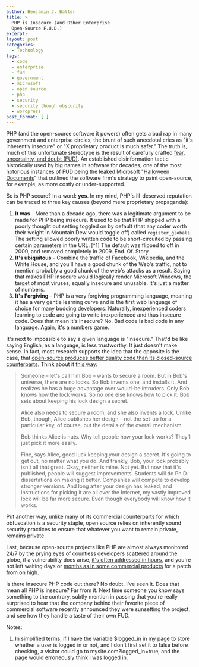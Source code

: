 ```yaml
---
author: Benjamin J. Balter
title: >
  PHP is Insecure (and Other Enterprise
  Open-Source F.U.D.)
excerpt:
layout: post
categories:
  - Technology
tags:
  - code
  - enterprise
  - fud
  - government
  - microsoft
  - open source
  - php
  - security
  - security though obscurity
  - wordpress
post_format: [ ]
---
```

PHP (and the open-source software it powers) often gets a bad rap in many government and enterprise circles, the brunt of such anecdotal cries as "it's inherently insecure" or "X proprietary product is much safer." The truth is, much of this unfortunate stereotype is the result of carefully crafted [fear, uncertainty, and doubt (FUD)][1]. An established disinformation tactic historically used by big names in software for decades, one of the most notorious instances of FUD being the leaked Microsoft "[Halloween Documents][2]" that outlined the software firm's strategy to paint open-source, for example, as more costly or under-supported.

So is PHP secure? In a word: **yes**. In my mind, PHP's ill-deserved reputation can be traced to three key causes (beyond mere proprietary propaganda):

1.  **It was** - More than a decade ago, there was a legitimate argument to be made for PHP being insecure. It used to be that PHP shipped with a poorly thought out setting toggled on by default (that any coder worth their weight in Mountain Dew would toggle off) called `register_globals`. The setting allowed poorly written code to be short-circuited by passing certain parameters in the URL. [^1] The default was flipped to off in 2000, and removed completely in 2009. End. Of. Story.
2.  **It's ubiquitous** - Combine the traffic of Facebook, Wikipedia, and the White House, and you'll have a good chunk of the Web's traffic, not to mention probably a good chunk of the web's attacks as a result. Saying that makes PHP insecure would logically render Microsoft Windows, the target of most viruses, equally insecure and unusable. It's just a matter of numbers.
3.  **It's Forgiving** – PHP is a very forgiving programming language, meaning it has a very gentle learning curve and is the first web language of choice for many budding developers. Naturally, inexperienced coders learning to code are going to write inexperienced and thus insecure code. Does that mean it's insecure? No. Bad code is bad code in any language. Again, it's a numbers game.

It's next to impossible to say a given language is "insecure." That'd be like saying English, as a language, is less trustworthy. It just doesn't make sense. In fact, most research supports the idea that the opposite is the case, that [open-source produces better quality code than its closed-source counterparts][4]. Think about it [this way][5]:

> Someone – let's call him Bob – wants to secure a room. But in Bob's universe, there are no locks. So Bob invents one, and installs it. And realizes he has a huge advantage over would-be intruders. Only Bob knows how the lock works. So no one else knows how to pick it. Bob sets about keeping his lock design a secret.
> 
> Alice also needs to secure a room, and she also invents a lock.  Unlike Bob, though, Alice publishes her design – not the set-up for a particular key, of course, but the details of the overall mechanism.
> 
> Bob thinks Alice is nuts. Why tell people how your lock works? They'll just pick it more easily.
> 
> Fine, says Alice, good luck keeping your design a secret. It's going to get out, no matter what you do. And frankly, Bob, your lock probably isn't all that great. Okay, neither is mine. Not yet. But now that it's published, people will suggest improvements. Students will do Ph.D. dissertations on making it better. Companies will compete to develop stronger versions. And long after your design has leaked, and instructions for picking it are all over the Internet, my vastly improved lock will be far more secure. Even though everybody will know how it works.

Put another way, unlike many of its commercial counterparts for which obfuscation is a security staple, open source relies on inherently sound security practices to ensure that whatever you want to remain private, remains private.

Last, because open-source projects like PHP are almost always monitored 24/7 by the prying eyes of countless developers scattered around the globe, if a vulnerability does arise, [it's often addressed in hours][6], and you're not left waiting days or [months as in some commercial products][7] for a patch from on high.

Is there insecure PHP code out there? No doubt. I've seen it. Does that mean all PHP is insecure? Far from it. Next time someone you know says something to the contrary, subtly mention in passing that you're really surprised to hear that the company behind their favorite piece of commercial software recently announced they were sunsetting the project, and see how they handle a taste of their own FUD.

Notes:

1.  In simplified terms, if I have the variable $logged\_in in my page to store whether a user is logged in or not, and I don't first set it to false before checking, a visitor could go to mysite.com?logged\_in=true, and the page would erroneously think I was logged in. 

 [1]: http://en.wikipedia.org/wiki/Fear,_uncertainty_and_doubt
 [2]: https://en.wikipedia.org/wiki/Halloween_documents
 [3]: #note-2020-1 "In simplified terms, if I have the variable $logged_in in my page to store whether a user is logged in or not, and I don't first set it to false before checking, a visitor could go to mysite.com?logged_in=true, and the page would erroneously think I was logged in."
 [4]: https://www.infoworld.com/d/open-source-software/report-open-source-tops-proprietary-code-in-quality-187169
 [5]: http://www.commlawblog.com/2010/01/articles/unlicensed-operations-and-emer/fcc-changes-stance-on-opensource-security/
 [6]: https://twitter.com/#!/nacin/status/9753986051604480
 [7]: http://www.xconomy.com/boston/2008/03/07/delays-in-software-patch-pushed-security-firm-to-disclose-vmware-flaw/